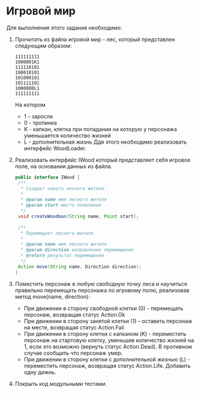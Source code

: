 ﻿Игровой мир
=====
Для выполнения этого задания необходимо:

1. Прочитать из файла игровой мир - лес, который представлен следующим образом:
   ```
   111111111
   1000001K1
   111110101
   100010101
   101000101
   101111101
   1000000L1
   111111111
   ```
   На котором
   * 1 - заросли
   * 0 - тропинка
   * K - капкан, клетка при попадании на которую у персонажа уменьшается количество жизней
   * L - дополнительная жизнь
   Ддя этого необходимо реализовать интерфейс WoodLoader.

2. Реализовать интерфейс IWood который представляет себя игровое поле, на основании
данных из файла.
   ```Java
   public interface IWood {
   	/**
   	 * Создает нового лесного жителя.
	 * 
	 * @param name имя лесного жителя
	 * @param start место появления
	 */
	void createWoodman(String name, Point start);
	
	/**
	 * Перемещает лесного жителя.
	 * 
	 * @param name имя лесного жителя
	 * @param direction направление перемещения
	 * @return результат перемещения
	 */
	Action move(String name, Direction direction);
   }
   ```

3. Поместить персонаж в любую свободную точку леса и научиться правильно перемещать персонажа по игровому полю,
   реализовав метод move(name, direction):
   * При движении в сторону свободной клетки (0) - перемещать персонаж, возвращая статус Action.Ok
   * При движении в сторону занятой клетки (1) - оставить персонаж на месте, возвращая статус Action.Fail
   * При движении в сторону клетки с капканом (K) - переместить персонаж на стартовую клетку, уменьшив количество жизней на 1,
   если это возможно (вернуть статус Action.Dead).  В противном случае сообщить что персонаж умер.
   * При движении в сторону клетки с дополнительной жизнью (L) - переместить персонаж, возвращая статус Action.Life. Добавить
   одну дижнь.

4. Покрыть код модульными тестами.
